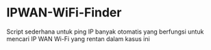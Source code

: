 # IPWAN-WiFi-Finder
Script sederhana untuk ping IP banyak otomatis yang berfungsi untuk mencari IP WAN Wi-Fi yang rentan dalam kasus ini
